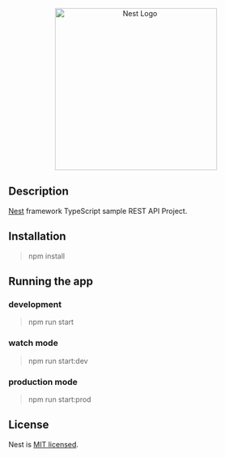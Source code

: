 <p align="center">
  <a href="http://nestjs.com/" target="blank"><img src="https://nestjs.com/img/logo_text.svg" width="320" alt="Nest Logo" /></a>
</p>

## Description

[Nest](https://github.com/nestjs/nest) framework TypeScript sample REST API Project.

## Installation

> npm install

## Running the app

### development
> npm run start

### watch mode
> npm run start:dev

### production mode
> npm run start:prod


## License

  Nest is [MIT licensed](LICENSE).
